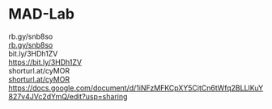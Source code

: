 # MAD-Lab
rb.gy/snb8so<br>
<a href="https://drive.google.com/drive/folders/105RJZTFVkRXU7GLyWL-upWf-J76hEfLP">rb.gy/snb8so</a><br>
bit.ly/3HDh1ZV<br>
<a href="https://drive.google.com/drive/folders/1pHaXJ7KSCyIR-GFgjSfwf4uro2_lJniI?usp=sharing">https://bit.ly/3HDh1ZV</a><br>
shorturl.at/cyMOR<br>
<a href="https://drive.google.com/drive/folders/1hiQQVqEfa6E0gJQzvMxX9XqrfC_vNZII">shorturl.at/cyMOR</a><br>
https://docs.google.com/document/d/1iNFzMFKCpXY5CjtCn6tWfq2BLLIKuY827v4JVc2dYmQ/edit?usp=sharing
